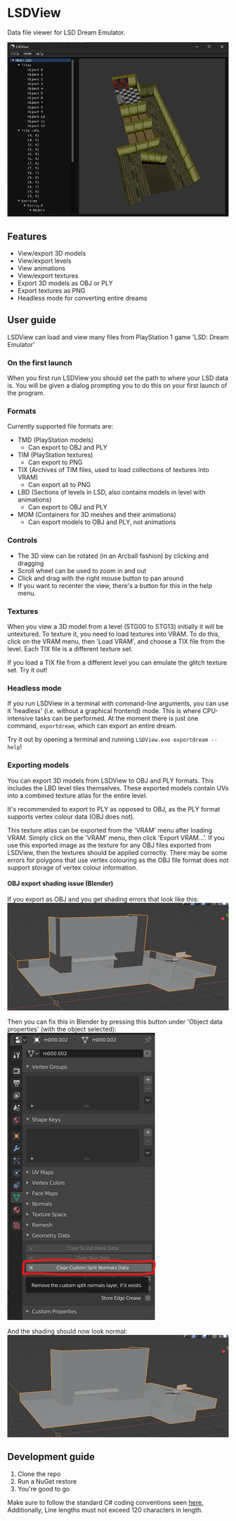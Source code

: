 # LSDView

Data file viewer for LSD Dream Emulator.

![Screenshot](img/screenshot.png)

## Features

- View/export 3D models
- View/export levels
- View animations
- View/export textures
- Export 3D models as OBJ or PLY
- Export textures as PNG
- Headless mode for converting entire dreams

## User guide

LSDView can load and view many files from PlayStation 1 game 'LSD: Dream Emulator'

### On the first launch

When you first run LSDView you should set the path to where your LSD data is. You will be given a dialog prompting you
to do this on your first launch of the program.

### Formats

Currently supported file formats are:

- TMD (PlayStation models)
    - Can export to OBJ and PLY
- TIM (PlayStation textures)
    - Can export to PNG
- TIX (Archives of TIM files, used to load collections of textures into VRAM)
    - Can export all to PNG
- LBD (Sections of levels in LSD, also contains models in level with animations)
    - Can export to OBJ and PLY
- MOM (Containers for 3D meshes and their animations)
    - Can export models to OBJ and PLY, not animations

### Controls

- The 3D view can be rotated (in an Arcball fashion) by clicking and dragging
- Scroll wheel can be used to zoom in and out
- Click and drag with the right mouse button to pan around
- If you want to recenter the view, there's a button for this in the help menu.

### Textures

When you view a 3D model from a level (STG00 to STG13) initially it will be untextured. To texture it, you need to load
textures into VRAM. To do this, click on the VRAM menu, then 'Load VRAM', and choose a TIX file from the level. Each TIX
file is a different texture set.

If you load a TIX file from a different level you can emulate the glitch texture set. Try it out!

### Headless mode

If you run LSDView in a terminal with command-line arguments, you can use it 'headless' (i.e. without a graphical
frontend) mode. This is where CPU-intensive tasks can be performed. At the moment there is just one
command, `exportdream`, which can export an entire dream.

Try it out by opening a terminal and running `LSDView.exe exportdream --help`!

### Exporting models

You can export 3D models from LSDView to OBJ and PLY formats. This includes the LBD level tiles themselves. These
exported models contain UVs into a combined texture atlas for the entire level.

It's recommended to export to PLY as opposed to OBJ, as the PLY format supports vertex colour data (OBJ does not).

This texture atlas can be exported from the 'VRAM' menu after loading VRAM. Simply click on the 'VRAM' menu, then
click 'Export VRAM...'. If you use this exported image as the texture for any OBJ files exported from LSDView, then the
textures should be applied correctly. There may be some errors for polygons that use vertex colouring as the OBJ file
format does not support storage of vertex colour information.

#### OBJ export shading issue (Blender)

If you export as OBJ and you get shading errors that look like this:
![Shading issues](img/strange-shading.png)

Then you can fix this in Blender by pressing this button under 'Object data properties' (with the object selected):
![Split normals](img/split-normals.png)

And the shading should now look normal:
![Fixed shading](img/correct-shading.png)

## Development guide

1. Clone the repo
2. Run a NuGet restore
3. You're good to go

Make sure to follow the standard C# coding conventions
seen [here.](https://docs.microsoft.com/en-us/dotnet/csharp/programming-guide/inside-a-program/coding-conventions)
Additionally, Line lengths must not exceed 120 characters in length.
